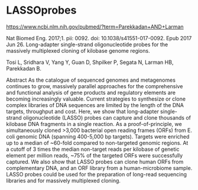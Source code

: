 # LASSOprobes

https://www.ncbi.nlm.nih.gov/pubmed/?term=Parekkadan+AND+Larman

Nat Biomed Eng. 2017;1. pii: 0092. doi: 10.1038/s41551-017-0092. Epub 2017 Jun 26.
Long-adapter single-strand oligonucleotide probes for the massively multiplexed cloning of kilobase genome regions.

Tosi L, Sridhara V, Yang Y, Guan D, Shpilker P, Segata N, Larman HB, Parekkadan B.

Abstract
As the catalogue of sequenced genomes and metagenomes continues to grow, massively parallel approaches for the comprehensive and functional analysis of gene products and regulatory elements are becoming increasingly valuable. Current strategies to synthesize or clone complex libraries of DNA sequences are limited by the length of the DNA targets, throughput and cost. Here, we show that long-adapter single-strand oligonucleotide (LASSO) probes can capture and clone thousands of kilobase DNA fragments in a single reaction. As a proof-of-principle, we simultaneously cloned >3,000 bacterial open reading frames (ORFs) from E. coli genomic DNA (spanning 400-5,000 bp targets). Targets were enriched up to a median of ~60-fold compared to non-targeted genomic regions. At a cutoff of 3 times the median non-target reads per kilobase of genetic element per million reads, ~75% of the targeted ORFs were successfully captured. We also show that LASSO probes can clone human ORFs from complementary DNA, and an ORF library from a human-microbiome sample. LASSO probes could be used for the preparation of long-read sequencing libraries and for massively multiplexed cloning.
